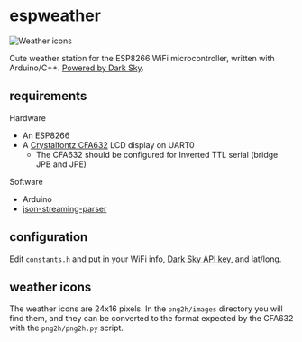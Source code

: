 # espweather #

![Weather icons](https://polpo.org/espweather/montage.png)

Cute weather station for the ESP8266 WiFi microcontroller, written with Arduino/C++. [Powered by Dark Sky](https://darksky.net/poweredby).

## requirements ##

Hardware

- An ESP8266
- A [Crystalfontz CFA632](https://www.crystalfontz.com/product/cfa632ydikn-uart-lcd-character-display-16x2) LCD display on UART0
  - The CFA632 should be configured for Inverted TTL serial (bridge JPB and JPE)

Software

- Arduino
- [json-streaming-parser](https://github.com/squix78/json-streaming-parser)

## configuration ##

Edit `constants.h` and put in your WiFi info, [Dark Sky API key](https://darksky.net/dev/), and lat/long.

## weather icons ##

The weather icons are 24x16 pixels. In the `png2h/images` directory you will find them, and they can be converted to the format expected by the CFA632 with the `png2h/png2h.py` script.
